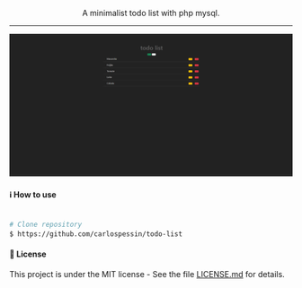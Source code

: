 <p align="center">
  A minimalist todo list with php mysql.
</p>

<!-- <p align="center">
  Live Preview: https://todo-app.carlospessin.vercel.app/
</p> -->

---

<p align="center">
  <img src="assets/model.png">
</p>

#### :information_source: How to use

```bash

# Clone repository
$ https://github.com/carlospessin/todo-list

```

#### :memo: License

This project is under the MIT license - See the file [LICENSE.md](https://github.com/carlospessin/todo-app/blob/master/LICENSE.md) for details.

